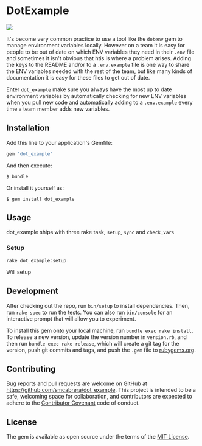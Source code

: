 # DotExample

<img src="http://www.cs.utah.edu/~gk/atwork/img/hevequip2.gif"></img>

It's become very common practice to use a tool like the `dotenv` gem to manage environment variables locally. However on a team it is easy for people to be out of date on which ENV variables they need in their `.env` file and sometimes it isn't obvious that htis is where a problem arises. Adding the keys to the README and/or to a `.env.example` file is one way to share the ENV variables needed with the rest of the team, but like many kinds of documentation it is easy for these files to get out of date.

Enter `dot_example` make sure you always have the most up to date environment variables by automatically checking for new ENV variables when you pull new code and automatically adding to a `.env.example` every time a team member adds new variables.

## Installation

Add this line to your application's Gemfile:

```ruby
gem 'dot_example'
```

And then execute:

    $ bundle

Or install it yourself as:

    $ gem install dot_example

## Usage

dot_example ships with three rake task, `setup`, `sync` and `check_vars`

### Setup

```
rake dot_example:setup
```

Will setup 


## Development

After checking out the repo, run `bin/setup` to install dependencies. Then, run `rake spec` to run the tests. You can also run `bin/console` for an interactive prompt that will allow you to experiment.

To install this gem onto your local machine, run `bundle exec rake install`. To release a new version, update the version number in `version.rb`, and then run `bundle exec rake release`, which will create a git tag for the version, push git commits and tags, and push the `.gem` file to [rubygems.org](https://rubygems.org).

## Contributing

Bug reports and pull requests are welcome on GitHub at https://github.com/smcabrera/dot_example. This project is intended to be a safe, welcoming space for collaboration, and contributors are expected to adhere to the [Contributor Covenant](http://contributor-covenant.org) code of conduct.


## License

The gem is available as open source under the terms of the [MIT License](http://opensource.org/licenses/MIT).

